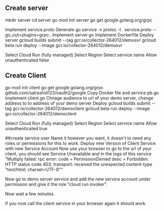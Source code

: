 ## Create server
mkdir server
cd server
go mod init server
go get google.golang.org/grpc

Implement service.proto
Generate go service -> protoc -I . service.proto --go_out=plugins=grpc:.
Implement server.go
Implement Dockerfile
Deploy server
gcloud builds submit --tag gcr.io/collector-264012/demosvr
gcloud beta run deploy --image gcr.io/collector-264012/demosvr

Select Cloud Run (fully managed)
Select Region
Select service name
Allow unauthenticated false

## Create Client
go mod init client
go get google.golang.org/grpc
github.com/salrashid123/oauth2/google
Copy Docker file and service.pb.go
Implement client.go
Chnage audience to url of your demo server, change address to to address of your demo server
Deploy
gcloud builds submit --tag gcr.io/collector-264012/democlient
gcloud beta run deploy --image gcr.io/collector-264012/democlient

Select Cloud Run (fully managed)
Select Region
Select service name
Allow unauthenticated true

##create service user
Name it however you want, it doesn't to need any roles or permissions for this to work.
Deploy new Version of Client Service with new Service Account
Now use your browser to go to the url of your client, you should see Service Unavailable and in the logs of this service "Multiply failed: rpc error: code = PermissionDenied desc = Forbidden: HTTP status code 403; transport: received the unexpected content-type "text/html; charset=UTF-8""

Now go to demo server service and add the new service account under permission and give it the role "cloud run invoker".

Now wait a few minutes.

If you now call the client service in your browser again it should work.

